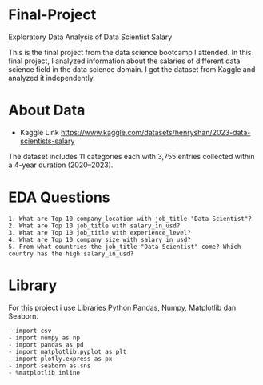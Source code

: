 # Final-Project
Exploratory Data Analysis of Data Scientist Salary

This is the final project from the data science bootcamp I attended. In this final project, I analyzed information about the salaries of different data science field in the data science domain. I got the dataset from Kaggle and analyzed it independently. 

# About Data
- Kaggle Link https://www.kaggle.com/datasets/henryshan/2023-data-scientists-salary

The dataset includes 11 categories each with 3,755 entries collected within a 4-year duration (2020–2023).

# EDA Questions

    1. What are Top 10 company_location with job_title "Data Scientist"?
    2. What are Top 10 job_title with salary_in_usd?
    3. What are Top 10 job_title with experience_level?
    4. What are Top 10 company_size with salary_in_usd?
    5. From what countries the job_title "Data Scientist" come? Which country has the high salary_in_usd?

# Library
For this project i use Libraries Python Pandas, Numpy, Matplotlib dan Seaborn. 


    - import csv
    - import numpy as np
    - import pandas as pd
    - import matplotlib.pyplot as plt
    - import plotly.express as px
    - import seaborn as sns
    - %matplotlib inline

 
